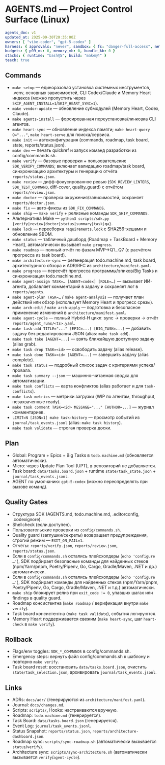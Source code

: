 # AGENTS.md — Project Control Surface (Linux)

```yaml
agents_doc: v1
updated_at: 2025-09-30T20:35:00Z
owners: [ "vibe-coder", "gpt-5-codex" ]
harness: { approvals: "never", sandbox: { fs: "danger-full-access", net: "enabled" } }
budgets: { p99_ms: 0, memory_mb: 0, bundle_kb: 0 }
stacks: { runtime: "bash@5", build: "make@4" }
teach: true
```
## Commands
- `make setup` — единоразовая установка системных инструментов, .venv, основных зависимостей, CLI Codex/Claude и Memory Heart индекса (можно пропустить через `SKIP_AGENT_INSTALL=1`/`SKIP_HEART_SYNC=1`).
- `make vendor-update` — обновление субмодулей (Memory Heart, Codex, Claude).
- `make agents-install` — форсированная переустановка/линковка CLI агентов.
- `make heart-sync` — обновление индекса памяти; `make heart-query Q="..."`, `make heart-serve` для поиска/сервиса.
- `make init` — автоконфигурация (commands, roadmap, task board, state, reports/status.json).
- `make dev` — печать quickref и запуск команд разработки из config/commands.sh.
- `make verify` — базовые проверки + пользовательские `SDK_VERIFY_COMMANDS`; включает валидацию roadmap/task board, синхронизацию архитектуры и генерацию отчёта `reports/status.json`.
- `make review` — дифф-фокусированное ревью (`SDK_REVIEW_LINTERS`, `SDK_TEST_COMMAND`, diff-cover, quality_guard) с отчётом `reports/review.json`.
- `make doctor` — проверка окружения/зависимостей, сохраняет `reports/doctor.json`.
- `make fix` — авто-фиксы из `SDK_FIX_COMMANDS`.
- `make ship` — `make verify` + релизные команды `SDK_SHIP_COMMANDS`.
- Альтернатива Make — `python3 scripts/sdk.py {verify|review|doctor|status|summary|task|qa}`.
- `make lock` — пересборка `requirements.lock` с SHA256-хешами и обновление SBOM.
- `make status` — табличный дашборд (Roadmap + TaskBoard + Memory Heart), автоматически вызывает `make progress`.
- `make roadmap` — полный отчёт по фазам MVP→Q1…Q7 (с расчётом прогресса из task board).
- `make architecture-sync` — регенерация todo.machine.md, task board, архитектурного обзора и ADR/RFC из `architecture/manifest.yaml`.
- `make progress` — пересчёт прогресса программы/эпиков/Big Tasks и синхронизация todo.machine.md.
- `make agent-assign TASK=… [AGENT=codex] [ROLE=…]` — вызывает ИИ-агента, добавляет комментарий в задачу и сохраняет лог в `reports/agents`.
- `make agent-plan TASK=…` / `make agent-analysis` — получает план действий или обзор (использует Memory Heart и прогресс срезы).
- `make arch-edit` / `make arch-apply` — подготовка и безопасное применение изменений в `architecture/manifest.yaml`.
- `make agent-cycle` — полный Hybrid-H цикл: sync → проверки → отчёт `reports/agent_runs/<ts>.yaml`.
- `make task-add TITLE="..." [EPIC=...] [BIG_TASK=...]` — добавить задачу без редактирования JSON (alias: `make task add`).
- `make task take [AGENT=...]` — взять ближайшую доступную задачу (alias grab).
- `make task drop TASK=<id>` — освободить задачу (alias release).
- `make task done TASK=<id> [AGENT=...]` — завершить задачу (alias complete).
- `make task status` — подробный список задач с критериями успеха/провала.
- `make task summary --json` — машинно-читаемая сводка для автоматизации.
- `make task conflicts` — карта конфликтов (alias работает и для `task-conflicts`).
- `make task metrics` — метрики загрузки (WIP по агентам, throughput, незахваченные ready).
- `make task comment TASK=<id> MESSAGE="..." [AUTHOR=...]` — журнал комментариев.
- `LIMIT=N [JSON=1] make task-history` — просмотр событий из `journal/task_events.jsonl` (alias: `make task history`).
- `make task validate` — строгая проверка доски.

## Plan
- Global: Program + Epics + Big Tasks в `todo.machine.md` (обновляется автоматически).
- Micro: через Update Plan Tool (UPT), в репозиторий не добавляется.
- Task board: `data/tasks.board.json` + runtime `state/task_state.json` + `journal/task_events.jsonl`.
- AGENT по умолчанию: `gpt-5-codex` (можно переопределять при вызове команд).

## Quality Gates
- Структура SDK (AGENTS.md, todo.machine.md, .editorconfig, .codexignore).
- Shellcheck (если доступен).
- Пользовательские проверки из `config/commands.sh`.
- Quality guard (заглушки/секреты) возвращает предупреждения, строгий режим — `EXIT_ON_FAIL=1`.
- Отчёты: `reports/verify.json`, `reports/review.json`, `reports/status.json`.
- Если в `config/commands.sh` остались плейсхолдеры (`echo 'configure …'`), SDK подбирает безопасные команды для найденных стеков (npm/Yarn/pnpm, Poetry/Pipenv, Go, Cargo, Gradle/Maven, .NET и др.) автоматически.
- Если в `config/commands.sh` остались плейсхолдеры (`echo 'configure …'`), SDK подбирает команды для найденных стеков (npm/Yarn/pnpm, Poetry/Pipenv, Go, Cargo, Gradle/Maven, .NET и т.д.) автоматически.
- `make ship` блокирует релиз при `exit_code != 0`, упавших шагах или findings в quality guard.
- Roadmap консистентна (`make roadmap` / верификация внутри `make verify`).
- Task board консистентна (`make task validate`), события логируются.
- Memory Heart поддерживается свежим (`make heart-sync`, шаг `heart-check` в `make verify`).

## Rollback
- Flags/env toggles: `SDK_*_COMMANDS` в config/commands.sh.
- Emergency steps: вернуть файл config/commands.sh к шаблону и повторно `make verify`.
- Task board reset: восстановить `data/tasks.board.json`, очистить `state/task_selection.json`, архивировать `journal/task_events.jsonl`.

## Links
- ADRs: `docs/adr/` (генерируются из `architecture/manifest.yaml`).
- Journal: `docs/changes.md`.
- Scripts: `scripts/`, Hooks: настраиваются вручную.
- Roadmap: `todo.machine.md` (генерируется).
- Task Board: `data/tasks.board.json` (генерируется).
- Event Log: `journal/task_events.jsonl`.
- Status Snapshot: `reports/status.json`, `reports/architecture-dashboard.json`.
- Roadmap sync: `scripts/sync-roadmap.sh` (автоматически вызывается `status`/`verify`).
- Architecture sync: `scripts/sync-architecture.sh` (автоматически вызывается `verify`/`agent-cycle`).
